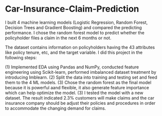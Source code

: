 # Car-Insurance-Claim-Prediction
I built 4 machine learning models (Logistic Regression, Random Forest, Decision Trees and Gradient Boosting) and compared the predicting performance.
I chose the random forest model to predict whether the policyholder files a claim in the next 6 months or not. 

The dataset contains information on policyholders having the 43 attributes like policy tenure, etc, and the target variable. 
I did this project in the following steps:

(1) Implemented EDA using Pandas and NumPy, conducted feature engineering using Scikit-learn, performed imbalanced dataset treatment by introducing Imblearn.
(2) Split the data into training and testing set and feed them to the 4 ML models.
(3) Chose the random forest as the final model because it is powerful aand flexible, it also generate feature importance which can help optimize the model.
(3) I tested the model with a new dataset. The result indicated 2.3% customers will make claims and the car insurance company should be adjust their policies and procedures in order to accommodate the changing demand for claims.
